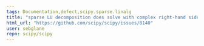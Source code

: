 ```yaml
---
tags: Documentation,defect,scipy.sparse.linalg
title: "sparse LU decomposition does solve with complex right-hand side"
html_url: "https://github.com/scipy/scipy/issues/8140"
user: sebglane
repo: scipy/scipy
---
```


